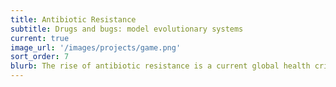 ```yaml
---
title: Antibiotic Resistance
subtitle: Drugs and bugs: model evolutionary systems
current: true
image_url: '/images/projects/game.png'
sort_order: 7
blurb: The rise of antibiotic resistance is a current global health crisis. However, bacterial adaptation to antibiotics is also an extremely useful framework for studying the process of evolution. In our work examining the effects of rates of change in drug concentration on bacterial populations (Lindsey et al., 2013), we found that some evolutionary trajectories are contingent on slower rates of drug increase.  We have also used the lens of evolutionary game theory to better understand some forms of antibiotic resistance (Conlin et al. 2014). We are currently exploring the role of pleiotropy, epistasis, and plasmid evolution on the emergence of multi-drug resistance, and are using high-throughput genetic screening techniques to make short-term predictions about the evolution of resistance. 
---
```

